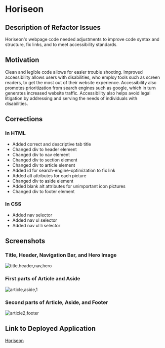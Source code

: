 # **Horiseon**

## **Description of Refactor Issues**

Horiseon's webpage code needed adjustments to improve code syntax and structure, fix links, and to meet accessibility standards.

## **Motivation**

Clean and legible code allows for easier trouble shooting. Improved accessibility allows users with disabilities, who employ tools such as screen readers, to get the most out of their website experience. Accessibility also promotes prioritization from search engines such as google, which in turn generates increased website traffic. Accessibility also helps avoid legal litigation by addressing and serving the needs of individuals with disabilities.

## **Corrections**

### In HTML

- Added correct and descriptive tab title
- Changed div to header element
- Changed div to nav element
- Changed div to section element
- Changed div to article element
- Added id for search-engine-optimization to fix link
- Added alt attributes for each picture
- Changed div to aside element
- Added blank alt attributes for unimportant icon pictures
- Changed div to footer element

### In CSS

- Added nav selector
- Added nav ul selector
- Added nav ul li selector

## **Screenshots**

### Title, Header, Navigation Bar, and Hero Image

![title,header,nav,hero](https://user-images.githubusercontent.com/83254086/118414721-82f45400-b663-11eb-9885-95853021ed22.JPG)

### First parts of Article and Aside

![article,aside,1](https://user-images.githubusercontent.com/83254086/118415601-8e964980-b668-11eb-8462-b39b87124f61.JPG)

### Second parts of Article, Aside, and Footer

![article2,footer](https://user-images.githubusercontent.com/83254086/118415627-b1c0f900-b668-11eb-97ed-64ed73327f6b.JPG)

## **Link to Deployed Application**

[Horiseon](https://mannyportillo11.github.io/horiseon/)
